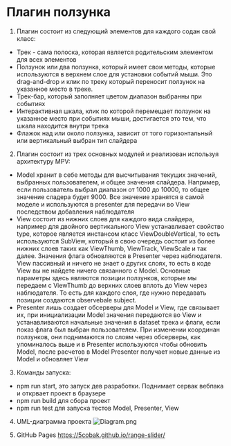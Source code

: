# Плагин ползунка

1. Плагин состоит из следующий элементов для каждого содан свой класс:

- Трек - сама полоска, которая является родительским элементом для всех элементов
- Ползунок или два ползунка, который имеет свои методы, которые используются в верхнем слое для установки событий мыши.
  Это drag-and-drop и клик по треку который переносит ползунок на указанное место в треке.
- Трек-бар, который заполняет цветом диапазон выбранны при событиях
- Интерактивная шкала, клик по которой перемещает ползунок на указанное место при событиях мыши, достигается это тем, что шкала находится внутри трека
- Флажок над или около ползунка, зависит от того горизонтальный или вертикальный выбран тип слайдера

2. Плагин состоит из трех основных модулей и реализован используя архитектуру MPV:

- Model хранит в себе методы для высчитывания текущих значений, выбранных пользователем, и общее значения слайдера. Например, если пользователь выбрал диапазон от 1000 до 10000, то общее значение сладера будет 9000. Все значение хранятся в самой моделе и используются в presenter для передачи во View последством добавления наблюдателя
- View состоит из нижних слоев для каждого вида слайдера, например для двойного вертикального View устанавливает свойство type, которое является инстансом класс ViewDoubleVertical, то есть используются SubView, который в свою очередь состоит из более нижних слоев таких как ViewThumb, ViewTrack, ViewScale и так далее.
  Значения флага обновляются в Presenter через наблюдателя. View пассивный и ничего не знает о других слоях, то есть в коде View вы не найдете ничего связанного с Model.
  Основные параметры здесь являются позиции ползунков, которые мы передаем с ViewThumb до верхних слоев вплоть до View через наблюдателя. То есть для каждого слоя, где нужно передавать позиции создаются observebale subject.
- Presenter лишь создает обсерверы для Model и View, где связывает их, при инициализации Model значения передаются во View и устанавливаются начальные значения в dataset трека и флаги, если показ флага был выбран пользователем.
  При изменении координан ползунков, они поднимаются по слоям через обсерверы, как упоминалось выше и в Presenter используются чтобы обновить Model, после расчетов в Model Presenter получает новые данные из Model и обновляет View

3. Команды запуска:

- npm run start, это запуск дев разработки. Поднимает сервак вебпака и открвает проект в браузере
- npm run build для сбора проект
- npm run test для запуска тестов Model, Presenter, View

4. UML-диаграмма проекта ![Diagram.png](https://github.com/5cobak/range-slider/tree/master/src/range-slider/diagram/Diagram.png)

5. GitHub Pages https://5cobak.github.io/range-slider/
